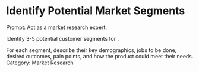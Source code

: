# Identify Potential Market Segments

Prompt: Act as a market research expert.

Identify 3-5 potential customer segments for <product>. 

For each segment, describe their key demographics, jobs to be done, desired outcomes, pain points, and how the product could meet their needs.
Category: Market Research